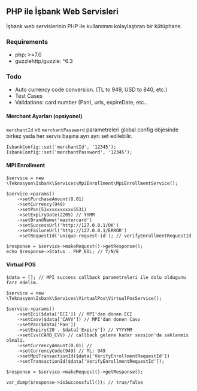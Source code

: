 ## PHP ile İşbank Web Servisleri 
İşbank web servislerinin PHP ile kullanımını kolaylaştıran bir kütüphane. 


### Requirements 
* php: >=7.0
* guzzlehttp/guzzle: ^6.3

### Todo 
* Auto currency code conversion. (TL to 949, USD to 840, etc.)
* Test Cases
* Validations: card number (Pan), urls, expireDate, etc.. 

#### Merchant Ayarları (opsiyonel)
`merchantId` ve `merchantPassword` parametreleri global config objesinde birkez yada her servis başına ayrı ayrı set edilebilir. 
```
IsbankConfig::set('merchantId', '12345');
IsbankConfig::set('merchantPassword', '12345');
```

#### MPI Enrollment
```
$service = new \Teknasyon\Isbank\Services\MpiEnrollment\MpiEnrollmentService();

$service->params()
    ->setPurchaseAmount(0.01)
    ->setCurrency(949)
    ->setPan(51xxxxxxxxxx5531)
    ->setExpiryDate(2205) // YYMM
    ->setBrandName('mastercard') 
    ->setSuccessUrl('http://127.0.0.1/OK')
    ->setFailureUrl('http://127.0.0.1/ERROR')
    ->setRequestId('unique-request-id'); // verifyEnrollmentRequestId 

$response = $service->makeRequest()->getResponse();
echo $response->Status . PHP_EOL; // Y/N/E 

```

#### Virtual POS
```
$data = []; // MPI success callback parametreleri ile dolu oldugunu farz edelim. 

$service = new \Teknasyon\Isbank\Services\VirtualPos\VirtualPosService();

$service->params()
    ->setEci($data['ECI']) // MPI'dan donen ECI
    ->setCavv($data['CAVV']) // MPI'dan donen Cavv
    ->setPan($data['Pan'])
    ->setExpiry(20 . $data['Expiry']) // YYYYMM
    ->setCvv(CARD_CVV) // callback gelene kadar session'da saklanmis olmali. 
    ->setCurrencyAmount(0.01) // 
    ->setCurrencyCode(949) // TL: 949
    ->setMpiTransactionId($data['VerifyEnrollmentRequestId']) 
    ->setTransactionId($data['VerifyEnrollmentRequestId']); 

$response = $service->makeRequest()->getResponse();

var_dump($response->isSuccessfull()); // true/false 
```